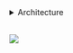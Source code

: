 <details>   

<summary>Architecture</summary><br>

    src
    ┣ BirinciHafta
    ┃ ┣ Harflendirme.java
    ┃ ┣ SayiTahmini.java
    ┃ ┣ TamBolenSayilar.java
    ┃ ┗ ToplamAsalSayi.java
    ┣ SecondWeek
    ┃ ┣ CarsType
    ┃ ┃ ┣ Cars.java
    ┃ ┃ ┣ Hatchback.java
    ┃ ┃ ┣ Sedan.java
    ┃ ┃ ┗ Suv.java
    ┃ ┣ Customer
    ┃ ┃ ┣ Citizen.java
    ┃ ┃ ┣ Company.java
    ┃ ┃ ┗ Customer.java
    ┃ ┣ Service
    ┃ ┃ ┗ RentACarService.java
    ┃ ┗ Main.java
    ┗ Main.java

</details>

<br>

![](https://img.shields.io/badge/java-v19-green)
